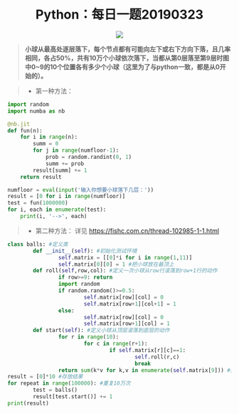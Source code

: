 # <center>Python：每日一题20190323</center>

<div align=center><img src = "Balls.jpg"></div>

> **小球从最高处逐层落下，每个节点都有可能向左下或右下方向下落，且几率相同，各占50%，共有10万个小球依次落下，当都从第0层落至第9层时图中0~9的10个位置各有多少个小球（这里为了与python一致，都是从0开始的）。**

> * 第一种方法：

```python
import random
import numba as nb

@nb.jit
def fun(n):
    for i in range(n):
        summ = 0
        for j in range(numfloor-1):
            prob = random.randint(0, 1)
            summ += prob
        result[summ] += 1
    return result

numfloor = eval(input('输入你想要小球落下几层：'))
result = [0 for i in range(numfloor)]
test = fun(1000000)
for i, each in enumerate(test):
    print(i, '-->', each)
```

> * 第二种方法：
> 详见 https://fishc.com.cn/thread-102985-1-1.html

```python
class balls: #定义类
        def __init__(self): #初始化测试环境
                self.matrix = [[0]*i for i in range(1,11)]
                self.matrix[0][0] = 1 #把小球放在最顶上
        def roll(self,row,col): #定义一次小球从row行滚落到row+1行的动作
                if row>=9: return
                import random
                if random.random()>=0.5:
                        self.matrix[row][col] = 0
                        self.matrix[row+1][col+1] = 1
                else:
                        self.matrix[row][col] = 0
                        self.matrix[row+1][col] = 1
        def start(self): #定义小球从顶层滚落到底层的动作
                for r in range(10):
                        for c in range(r+1):
                                if self.matrix[r][c]==1:
                                        self.roll(r,c)
                                        break
                return sum(k*v for k,v in enumerate(self.matrix[9])) #返回小球在最底层的哪一格
result = [0]*10 #存放结果
for repeat in range(100000): #重复10万次
        test = balls()
        result[test.start()] += 1
print(result)
```